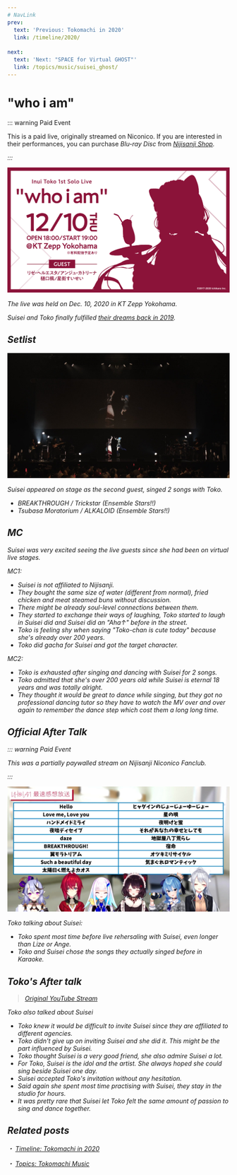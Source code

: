 ```yaml
---
# NavLink
prev:
  text: 'Previous: Tokomachi in 2020'
  link: /timeline/2020/

next:
  text: 'Next: "SPACE for Virtual GHOST"'
  link: /topics/music/suisei_ghost/
---
```


# "who i am"

::: warning Paid Event

This is a paid live, originally streamed on Niconico. If you are interested in their performances, you can purchase _Blu-ray Disc_ from [<i class="fa-solid fa-compact-disc" /> Nijisanji Shop](https://shop.nijisanji.jp/s/niji/item/detail/NJSJ-026).

:::

![whoiam](./whoiam.jpg)

The live was held on Dec. 10, 2020 in KT Zepp Yokohama.

Suisei and Toko finally fulfilled [their dreams back in 2019](/timeline/2019/#_2019-06-08).

## Setlist

![whoiam02](./whoiam_02.jpg)

Suisei appeared on stage as the second guest, singed 2 songs with Toko.

- BREAKTHROUGH / Trickstar (Ensemble Stars!!)
- Tsubasa Moratorium / ALKALOID (Ensemble Stars!!)

## MC

Suisei was very excited seeing the live guests since she had been on virtual live stages.

MC1:

- Suisei is not affiliated to Nijisanji.
- They bought the same size of water (different from normal), fried chicken and meat steamed buns without discussion.
- There might be already soul-level connections between them.
- They started to exchange their ways of laughing, Toko started to laugh in Suisei did and Suisei did an "Aha↑" before in the street.
- Toko is feeling shy when saying "Toko-chan is cute today" because she's already over 200 years.
- Toko did gacha for Suisei and got the target character.

MC2:

- Toko is exhausted after singing and dancing with Suisei for 2 songs.
- Toko admitted that she's over 200 years old while Suisei is eternal 18 years and was totally alright.
- They thought it would be great to dance while singing, but they got no professional dancing tutor so they have to watch the MV over and over again to remember the dance step which cost them a long long time.

## Official After Talk

::: warning Paid Event

This was a partially paywalled stream on Nijisanji Niconico Fanclub.

:::

![whoiam_03](./whoiam_03.jpg)

Toko talking about Suisei:

- Toko spent most time before live rehersaling with Suisei, even longer than Lize or Ange.
- Toko and Suisei chose the songs they actually singed before in Karaoke.

## Toko's After talk

> [<i class="fa-brands fa-youtube" /> Original YouTube Stream](https://youtu.be/i8UbpU6wf1U?t=407)

Toko also talked about Suisei

- Toko knew it would be difficult to invite Suisei since they are affiliated to different agencies.
- Toko didn't give up on inviting Suisei and she did it. This might be the part influenced by Suisei.
- Toko thought Suisei is a very good friend, she also admire Suisei a lot.
- For Toko, Suisei is the idol and the artist. She always hoped she could sing beside Suisei one day.
- Suisei accepted Toko's invitation without any hesitation.
- Said again she spent most time practising with Suisei, they stay in the studio for hours.
- It was pretty rare that Suisei let Toko felt the same amount of passion to sing and dance together.

## Related posts

・ [<i class="fa-solid fa-calendar-days" /> _Timeline: Tokomachi in 2020_](/timeline/2020/#inui-toko-1st-solo-live-who-i-am) &nbsp; <i class="fa-solid fa-arrow-right-from-bracket" />

・ [<i class="fa-solid fa-microphone-lines" /> _Topics: Tokomachi Music_](/topics/music/list/) &nbsp; <i class="fa-solid fa-arrow-right-from-bracket" />
